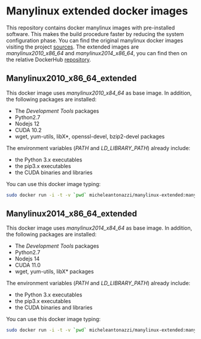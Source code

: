 # Manylinux extended docker images
This repository contains docker manylinux images with pre-installed software. This makes the build procedure faster by reducing the system configuration phase.
You can find the original manylinux docker images visiting the project [sources](https://github.com/pypa/manylinux).
The extended images are *manylinux2010_x86_64* and *manylinux2014_x86_64*, you can find then on the relative DockerHub [repository](https://hub.docker.com/r/micheleantonazzi/manylinux-extended).

## Manylinux2010_x86_64_extended
This docker image uses *manylinux2010_x84_64* as base image. In addition, the following packages are installed:
* The *Development Tools* packages
* Python2.7  
* Nodejs 12
* CUDA 10.2
* wget, yum-utils, libX*, openssl-devel, bzip2-devel packages

The environment variables (*PATH* and *LD_LIBRARY_PATH*) already include:
* the Python 3.x executables
* the pip3.x executables
* the CUDA binaries and libraries

You can use this docker image typing:
```bash
sudo docker run -i -t -v `pwd` micheleantonazzi/manylinux-extended:manylinux2010_x86_64_extended_0.7.1 /bin/bash
```  

## Manylinux2014_x86_64_extended
This docker image uses *manylinux2014_x84_64* as base image. In addition, the following packages are installed:
* The *Development Tools* packages
* Python2.7
* Nodejs 14
* CUDA 11.0
* wget, yum-utils, libX* packages

The environment variables (*PATH* and *LD_LIBRARY_PATH*) already include:
* the Python 3.x executables
* the pip3.x executables
* the CUDA binaries and libraries

You can use this docker image typing:
```bash
sudo docker run -i -t -v `pwd` micheleantonazzi/manylinux-extended:manylinux2014_x86_64_extended_0.7.1 /bin/bash
```  